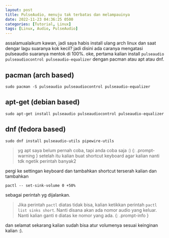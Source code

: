 ```yaml
---
layout: post
title: PulseAudio, menuju tak terbatas dan melampauinya
date: 2022-11-23 04:36:25 0500
categories: [Tutorial, Linux]
tags: [Linux, Audio, PulseAudio]
---
```


assalamualaikum kawan, jadi saya habis install ulang arch linux dan saat dengar lagu suaranya kok kecil?
jadi disini ada caranya mengatasi pulseaudio suaranya mentok di 100%.
oke, pertama kalian install 
`pulseaudio pulseaudiocontrol pulseaudio-equalizer`
dengan pacman atau apt atau dnf.
## pacman  (arch based)
```terminal
sudo pacman -S pulseaudio pulseaudiocontrol pulseaudio-equalizer
```
## apt-get  (debian based)
```terminal
sudo apt-get install pulseaudio pulseaudiocontrol pulseaudio-equalizer
```
## dnf  (fedora based)
```terminal
sudo dnf install pulseaudio-utils pipewire-utils
```
> yg apt saya belum pernah coba, tapi anda coba saja :)
{: .prompt-warning }
setelah itu kalian buat shortcut keyboard agar kalian nanti tdk ngetik perintah banyak2

pergi ke settingan keyboard dan tambahkan shortcut terserah kalian dan 
tambahkan
```
pactl -- set-sink-volume 0 +50%
```
sebagai perintah yg dijalankan.

> Jika perintah `pactl` diatas tidak bisa, kalian ketikkan perintah `pactl list sinks short`. Nanti disana akan ada nomor audio yang keluar. Nanti kalian ganti `0` diatas ke nomor yang ada.
{: .prompt-info }

dan selamat sekarang kalian sudah bisa atur volumenya sesuai keinginan kalian :).
